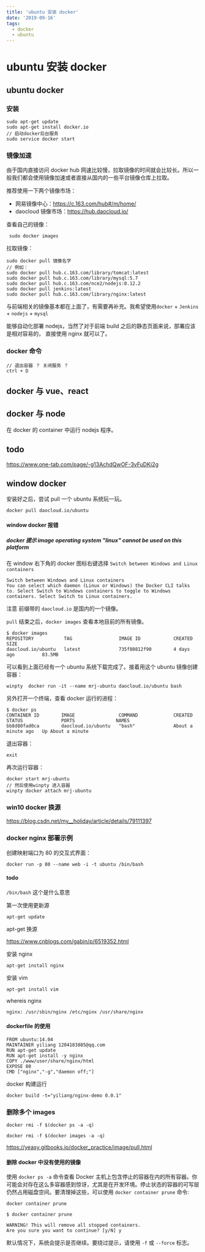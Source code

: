 ```yaml
---
title: 'ubuntu 安装 docker'
date: '2019-09-16'
tags:
  - docker
  - ubuntu
---
```


# ubuntu 安装 docker

## ubuntu docker

### 安装

```
sudo apt-get update
sudo apt-get install docker.io
// 启动docker后台服务
sudo service docker start
```

### 镜像加速

由于国内直接访问 docker hub 网速比较慢，拉取镜像的时间就会比较长。所以一般我们都会使用镜像加速或者直接从国内的一些平台镜像仓库上拉取。

推荐使用一下两个镜像市场：

- 网易镜像中心：<https://c.163.com/hub#/m/home/>
- daocloud 镜像市场：<https://hub.daocloud.io/>

查看自己的镜像：

```
 sudo docker images
```

拉取镜像：

```
sudo docker pull 镜像名字
// 例如：
sudo docker pull hub.c.163.com/library/tomcat:latest
sudo docker pull hub.c.163.com/library/mysql:5.7
sudo docker pull hub.c.163.com/nce2/nodejs:0.12.2
sudo docker pull jenkins:latest
sudo docker pull hub.c.163.com/library/nginx:latest
```

与前端相关的镜像基本都在上面了，有需要再补充。我希望使用`docker` + `Jenkins` + `nodejs` + `mysql`

能够自动化部署 nodejs，当然了对于前端 build 之后的静态页面来说，部署应该是相对容易的， 直接使用 nginx 就可以了。

### docker 命令

```
// 退出容器 ？ 关闭服务 ？
ctrl + D
```

## docker 与 vue、react

## docker 与 node

在 docker 的 container 中运行 nodejs 程序。

## todo

https://www.one-tab.com/page/-g13AchdQwOF-3vFuDKi2g

## window docker

安装好之后，尝试 pull 一个 ubuntu 系统玩一玩。

```
docker pull daocloud.io/ubuntu
```

#### window docker 报错

##### docker 提示 image operating system "linux" cannot be used on this platform

在 window 右下角的 docker 图标右键选择 `Switch between Windows and Linux containers`

```
Switch between Windows and Linux containers
You can select which daemon (Linux or Windows) the Docker CLI talks to. Select Switch to Windows containers to toggle to Windows containers. Select Switch to Linux containers.
```

注意 前缀带的 `daocloud.io` 是国内的一个镜像。

`pull` 结束之后，`docker images` 查看本地目前的所有镜像。

```
$ docker images
REPOSITORY           TAG                 IMAGE ID            CREATED             SIZE
daocloud.io/ubuntu   latest              735f80812f90        4 days ago          83.5MB

```

可以看到上面已经有一个 ubuntu 系统下载完成了。接着用这个 ubuntu 镜像创建容器：

```
winpty  docker run -it --name mrj-ubuntu daocloud.io/ubuntu bash
```

另外打开一个终端，查看 docker 运行的进程：

```
$ docker ps
CONTAINER ID        IMAGE                COMMAND             CREATED              STATUS              PORTS               NAMES
bb8d80fad0ca        daocloud.io/ubuntu   "bash"              About a minute ago   Up About a minute
```

退出容器：

```
exit
```

再次运行容器：

```
docker start mrj-ubuntu
// 然后使用winpty 进入容器
winpty docker attach mrj-ubuntu
```

### win10 docker 换源

https://blog.csdn.net/my__holiday/article/details/79111397

### docker nginx 部署示例

创建映射端口为 80 的交互式界面：

```
docker run -p 80 --name web -i -t ubuntu /bin/bash
```

#### todo

`/bin/bash` 这个是什么意思

第一次使用更新源

```
apt-get update
```

apt-get 换源

https://www.cnblogs.com/gabin/p/6519352.html

安装 nginx

```
apt-get install nginx
```

安装 vim

```
apt-get install vim
```

whereis nginx

```
nginx: /usr/sbin/nginx /etc/nginx /usr/share/nginx
```

#### dockerfile 的使用

```
FROM ubuntu:14.04
MAINTAINER yiliang 1204183885@qq.com
RUN apt-get update
RUN apt-get install -y nginx
COPY ./www/user/share/nginx/html
EXPOSE 80
CMD ["nginx","-g","daemon off;"]
```

docker 构建运行

```
docker build -t="yiliang/nginx-demo 0.0.1"
```

### 删除多个 images

```
docker rmi -f $(docker ps -a -q)

docker rmi -f $(docker images -a -q)
```

https://yeasy.gitbooks.io/docker_practice/image/pull.html

#### 删除 docker 中没有使用的镜像

使用 `docker ps -a` 命令查看 Docker 主机上包含停止的容器在内的所有容器。你可能会对存在这么多容器感到惊讶，尤其是在开发环境。停止状态的容器的可写层仍然占用磁盘空间。要清理掉这些，可以使用 `docker container prune` 命令:

```
docker container prune
```

```
$ docker container prune

WARNING! This will remove all stopped containers.
Are you sure you want to continue? [y/N] y
```

默认情况下，系统会提示是否继续。要绕过提示，请使用 `-f` 或 `--force` 标志。

